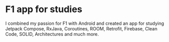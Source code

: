 # F1 app for studies

I combined my passion for F1 with Android and created an app for studying Jetpack Compose, RxJava, Coroutines, ROOM, Retrofit, Firebase, Clean Code, SOLID, Architectures and much more.
